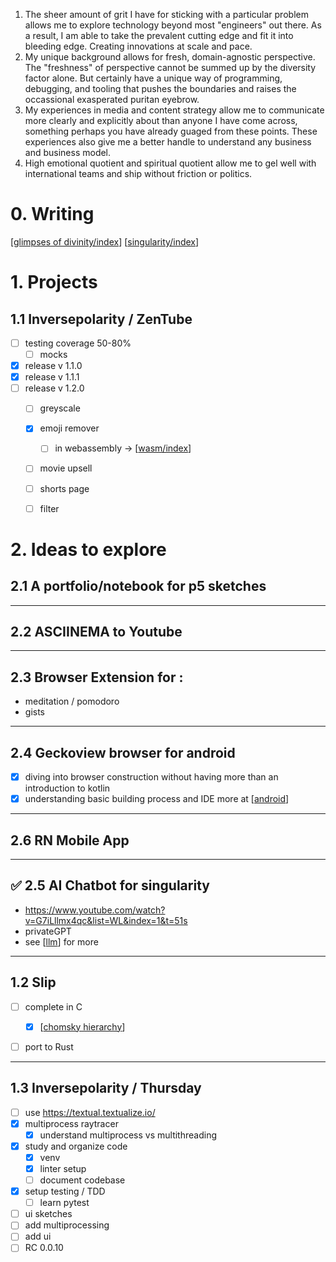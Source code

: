 

1) The sheer amount of grit I have for sticking with a particular problem allows me to explore technology beyond most "engineers" out there. As a result, I am able to take the prevalent cutting edge and fit it into bleeding edge. Creating innovations at scale and pace.
2) My unique background allows for fresh, domain-agnostic perspective. The "freshness" of perspective cannot be summed up by the diversity factor alone. But certainly have a unique way of programming, debugging, and tooling that pushes the boundaries and raises the occassional exasperated puritan eyebrow.
3) My experiences in media and content strategy allow me to communicate more clearly and explicitly about than anyone I have come across, something perhaps you have already guaged from these points. These experiences also give me a better handle to understand any business and business model.
4) High emotional quotient and spiritual quotient allow me to gel well with international teams and ship without friction or politics. 



# 0. Writing

[[glimpses of divinity/index]]
[[singularity/index]]

# 1. Projects

## 1.1 Inversepolarity / ZenTube
- [ ] testing coverage 50-80%
  - [ ] mocks
- [x] release v 1.1.0
- [x] release v 1.1.1
- [ ] release v 1.2.0
  - [ ] greyscale 
  - [x] emoji remover
    - [ ] in webassembly -> [[wasm/index]]
  - [ ] movie upsell
  - [ ] shorts page
  - [ ] filter



# 2. Ideas to explore

## 2.1 A portfolio/notebook for p5 sketches

---

## 2.2 ASCIINEMA to Youtube

---

## 2.3 Browser Extension for :
  - meditation / pomodoro
  - gists
  
---
## 2.4 Geckoview browser for android
- [x] diving into browser construction without having more than an introduction to kotlin
- [x] understanding basic building process and IDE
  more at [[android]]

---

## 2.6 RN Mobile App

---

## ✅ 2.5 AI Chatbot for singularity

- https://www.youtube.com/watch?v=G7iLllmx4qc&list=WL&index=1&t=51s
- privateGPT 
- see [[llm]] for more


---

## 1.2 Slip
- [ ] complete in C
  - [x] [[chomsky hierarchy]]
- [ ] port to Rust


---

## 1.3 Inversepolarity / Thursday

- [ ] use https://textual.textualize.io/
- [x] multiprocess raytracer
  - [x] understand multiprocess vs multithreading
- [x] study and organize code
  - [x] venv
  - [x] linter setup
  - [ ] document codebase
- [x] setup testing / TDD
  - [ ] learn pytest
- [ ] ui sketches
- [ ] add multiprocessing
- [ ] add ui 
- [ ] RC 0.0.10

[//begin]: # "Autogenerated link references for markdown compatibility"
[glimpses of divinity/index]: <../../../src/journals/tyrna get murdered/glimpses of divinity/index> "index"
[singularity/index]: <../../../src/journals/tyrna get murdered/singularity/index> "index"
[wasm/index]: ../../../src/dev/web/wasm/index "index"
[android]: ../../../src/dev/languages/mobile/android "2. kotlin reference"
[llm]: ../../../src/dev/AMND/llm "llm"
[chomsky hierarchy]: <../../../src/dev/languages/slip/chomsky hierarchy> "chomsky hierarchy"
[//end]: # "Autogenerated link references"